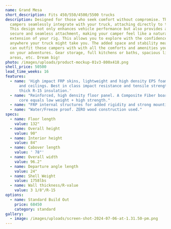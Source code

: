 ```yaml
---
name: Grand Mesa
short_description: Fits 450/550/4500/5500 trucks
description: Designed for those who seek comfort without compromise. These
  campers seamlessly integrate with your truck, attaching directly to the frame.
  This design not only enhances vehicle performance but also provides a more
  secure and seamless attachment, making your camper feel like a natural
  extension of your rig. This allows you to explore with the confidence to roam
  anywhere your truck might take you. The added space and stability means you
  can outfit these campers with with all the comforts and amenities you may need
  on your adventures. Gear storage, full kitchens or baths, spacious living
  areas, etc. Dream big!
photo: /images/uploads/product-mockup-01v3-800x418.png
shell_price: 50500
lead_time_weeks: 16
features:
  - name: 'High impact FRP skins, lightweight and high density EPS foam for walls
      and ceilings. Best in class impact resistance and tensile strength. 3-1/8"
      thick R-15 insulation.'
  - name: "Reinforced, high density floor panel. A Composite Fiber board/honeycomb
      core equals low weight + high strength."
  - name: "FRP internal structures for added rigidity and strong mounting points."
  - name: "Water/Freeze proof. ZERO wood construction used."
specs:
  - name: Floor length
    value: 132"
  - name: Overall height
    value: 90"
  - name: Interior height
    value: 84"
  - name: Cabover length
    value: ' 78"'
  - name: Overall width
    value: 96.2"
  - name: Departure angle length
    value: 24"
  - name: Shell Weight
    value: 1758lbs
  - name: Wall thickness/R-value
    value: 3 1/8"/R-15
options:
  - name: Standard Build Out
    price: 68450
    category: standard
gallery:
  - image: /images/uploads/screen-shot-2024-07-06-at-1.31.50-pm.png
---
```

